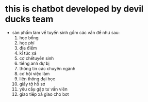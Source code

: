 # this is chatbot developed by devil ducks team
* sản phẩm làm về tuyển sinh gồm các vấn đề như sau:
  1. học bổng
  2. học phí
  3. địa điểm
  4. kí túc xá
  5. cơ chếtuyển sinh
  6. tiếng anh dự bị
  7. thông tin các chuyên ngành
  8. cơ hội việc làm
  9. liên thông đại học
  10. giấy tờ hồ sơ
  11. yêu cầu gặp tư vấn viên
  12. giao tiếp xã giao cho bot
